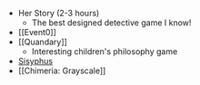  - Her Story (2-3 hours)
   - The best designed detective game I know!
 - [[Event0]]
 - [[Quandary]]
   - Interesting children's philosophy game
 - [Sisyphus](https://gprosser.itch.io/sisyphus)
 - [[Chimeria: Grayscale]]